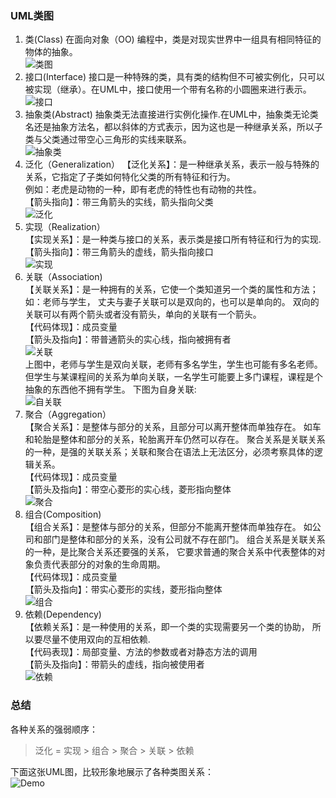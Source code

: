 
### UML类图
1. 类(Class)
在面向对象（OO) 编程中，类是对现实世界中一组具有相同特征的物体的抽象。  
![类图](http://knowledgebase-oss.oss-cn-beijing.aliyuncs.com/uml/class.png)   
2. 接口(Interface)
接口是一种特殊的类，具有类的结构但不可被实例化，只可以被实现（继承）。在UML中，接口使用一个带有名称的小圆圈来进行表示。  
![接口](http://knowledgebase-oss.oss-cn-beijing.aliyuncs.com/uml/interface.png)  
3. 抽象类(Abstract)
抽象类无法直接进行实例化操作.在UML中，抽象类无论类名还是抽象方法名，都以斜体的方式表示，因为这也是一种继承关系，所以子类与父类通过带空心三角形的实线来联系。  
![抽象类](http://knowledgebase-oss.oss-cn-beijing.aliyuncs.com/uml/abstract.png)  
4. 泛化（Generalization）
【泛化关系】：是一种继承关系，表示一般与特殊的关系，它指定了子类如何特化父类的所有特征和行为。  
例如：老虎是动物的一种，即有老虎的特性也有动物的共性。  
【箭头指向】：带三角箭头的实线，箭头指向父类  
![泛化](http://knowledgebase-oss.oss-cn-beijing.aliyuncs.com/uml/Generalization.png)  
5. 实现（Realization）  
【实现关系】：是一种类与接口的关系，表示类是接口所有特征和行为的实现.  
【箭头指向】：带三角箭头的虚线，箭头指向接口  
![实现](http://knowledgebase-oss.oss-cn-beijing.aliyuncs.com/uml/Realization.png)  
6. 关联（Association)  
【关联关系】：是一种拥有的关系，它使一个类知道另一个类的属性和方法；
如：老师与学生，
丈夫与妻子关联可以是双向的，也可以是单向的。
双向的关联可以有两个箭头或者没有箭头，单向的关联有一个箭头。  
【代码体现】：成员变量  
【箭头及指向】：带普通箭头的实心线，指向被拥有者  
![关联](http://knowledgebase-oss.oss-cn-beijing.aliyuncs.com/uml/Association.png)  
上图中，老师与学生是双向关联，老师有多名学生，学生也可能有多名老师。
但学生与某课程间的关系为单向关联，一名学生可能要上多门课程，课程是个抽象的东西他不拥有学生。
下图为自身关联:  
![自关联](http://knowledgebase-oss.oss-cn-beijing.aliyuncs.com/uml/CusAssociation.png)  
7. 聚合（Aggregation）  
【聚合关系】：是整体与部分的关系，且部分可以离开整体而单独存在。
如车和轮胎是整体和部分的关系，轮胎离开车仍然可以存在。
聚合关系是关联关系的一种，是强的关联关系；关联和聚合在语法上无法区分，必须考察具体的逻辑关系。  
【代码体现】：成员变量  
【箭头及指向】：带空心菱形的实心线，菱形指向整体  
![聚合](http://knowledgebase-oss.oss-cn-beijing.aliyuncs.com/uml/Aggregation.png)  
8. 组合(Composition)  
【组合关系】：是整体与部分的关系，但部分不能离开整体而单独存在。
如公司和部门是整体和部分的关系，没有公司就不存在部门。
组合关系是关联关系的一种，是比聚合关系还要强的关系，
它要求普通的聚合关系中代表整体的对象负责代表部分的对象的生命周期。  
【代码体现】：成员变量  
【箭头及指向】：带实心菱形的实线，菱形指向整体  
![组合](http://knowledgebase-oss.oss-cn-beijing.aliyuncs.com/uml/Composition.png)  
9. 依赖(Dependency)  
【依赖关系】：是一种使用的关系，即一个类的实现需要另一个类的协助，
所以要尽量不使用双向的互相依赖.  
【代码表现】：局部变量、方法的参数或者对静态方法的调用  
【箭头及指向】：带箭头的虚线，指向被使用者  
![依赖](http://knowledgebase-oss.oss-cn-beijing.aliyuncs.com/uml/Dependency.png)  
### 总结  
各种关系的强弱顺序：
> 泛化 = 实现 > 组合 > 聚合 > 关联 > 依赖

下面这张UML图，比较形象地展示了各种类图关系：  
![Demo](http://knowledgebase-oss.oss-cn-beijing.aliyuncs.com/uml/Demo.png)
